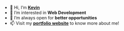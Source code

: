 - 👋 Hi, I’m [**Kevin**](https://kevsong.com)
- 👀 I’m interested in **Web Development**
- 🌱 I’m always open for **better opportunities**
- 📫 Visit my [**portfolio website**](https://kevsong.com) to know more about me!
<!-- - 💞️ I’m looking to collaborate on ... -->

<!---
kevinmnm/kevinmnm is a ✨ special ✨ repository because its `README.md` (this file) appears on your GitHub profile.
You can click the Preview link to take a look at your changes.
--->
